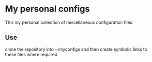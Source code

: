 # My personal configs

This my personal collection of miscellaneous configuration files.

## Use

clone the repository into ~/myconfigs and then create symbolic links to these files where required.
